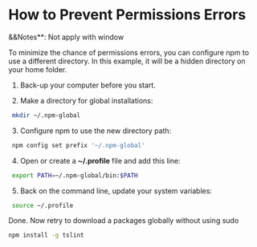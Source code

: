# How to Prevent Permissions Errors

&&Notes**: Not apply with window

To minimize the chance of permissions errors, you can configure npm to use a different directory. In this example, it will be a hidden directory on your home folder.

1. Back-up your computer before you start.

2. Make a directory for global installations:

```sh
 mkdir ~/.npm-global

```

3. Configure npm to use the new directory path:

```sh
 npm config set prefix '~/.npm-global'

```

4. Open or create a **~/.profile** file and add this line:


```sh
 export PATH=~/.npm-global/bin:$PATH

```

5. Back on the command line, update your system variables:


```sh
 source ~/.profile
```

Done. Now retry to download a packages globally without using sudo

```sh
npm install -g tslint
```

